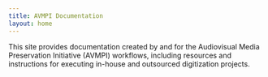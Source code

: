 ```yaml
---
title: AVMPI Documentation
layout: home
---
```


This site provides documentation created by and for the Audiovisual Media Preservation Initiative (AVMPI) workflows, including resources and instructions for executing in-house and outsourced digitization projects.

[use this template]: https://github.com/just-the-docs/just-the-docs-template/generate
